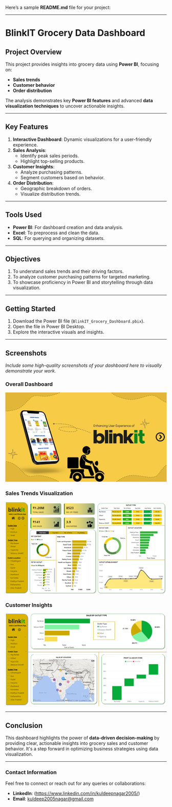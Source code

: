 Here’s a sample **README.md** file for your project:

---

# **BlinkIT Grocery Data Dashboard**

## **Project Overview**
This project provides insights into grocery data using **Power BI**, focusing on:
- **Sales trends**
- **Customer behavior**
- **Order distribution**

The analysis demonstrates key **Power BI features** and advanced **data visualization techniques** to uncover actionable insights.

---

## **Key Features**
1. **Interactive Dashboard**: Dynamic visualizations for a user-friendly experience.
2. **Sales Analysis**:
   - Identify peak sales periods.
   - Highlight top-selling products.
3. **Customer Insights**:
   - Analyze purchasing patterns.
   - Segment customers based on behavior.
4. **Order Distribution**:
   - Geographic breakdown of orders.
   - Visualize distribution trends.

---

## **Tools Used**
- **Power BI**: For dashboard creation and data analysis.
- **Excel**: To preprocess and clean the data.
- **SQL**: For querying and organizing datasets.

---

## **Objectives**
1. To understand sales trends and their driving factors.
2. To analyze customer purchasing patterns for targeted marketing.
3. To showcase proficiency in Power BI and storytelling through data visualization.

---

## **Getting Started**
1. Download the Power BI file (`BlinkIT_Grocery_Dashboard.pbix`).
2. Open the file in Power BI Desktop.
3. Explore the interactive visuals and insights.

---

## **Screenshots**
*Include some high-quality screenshots of your dashboard here to visually demonstrate your work.*


### **Overall Dashboard**
![Dashboard Overview](Screenshot/dashboard.png "Dashboard Overview")

### **Sales Trends Visualization**
![Sales Trends](Screenshot/2page.png "Sales Trends Visualization")

### **Customer Insights**
![ Insights](Screenshot/3.png "Customer Insights")


---

## **Conclusion**
This dashboard highlights the power of **data-driven decision-making** by providing clear, actionable insights into grocery sales and customer behavior. It's a step forward in optimizing business strategies using data visualization.

---
### **Contact Information**

Feel free to connect or reach out for any queries or collaborations:

- **LinkedIn**: (https://www.linkedin.com/in/kuldeepnagar2005/)  
- **Email**: [kuldeep2005nagar@gmail.com](kuldeep2005nagar@gmail.com)
